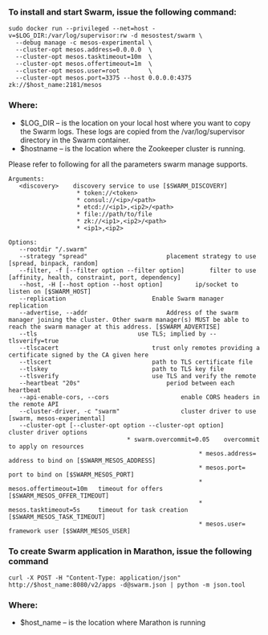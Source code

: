 ### To install and start Swarm, issue the following command:
```
sudo docker run --privileged --net=host -v=$LOG_DIR:/var/log/supervisor:rw -d mesostest/swarm \
  --debug manage -c mesos-experimental \
  --cluster-opt mesos.address=0.0.0.0  \
  --cluster-opt mesos.tasktimeout=10m  \
  --cluster-opt mesos.offertimeout=1m  \
  --cluster-opt mesos.user=root        \
  --cluster-opt mesos.port=3375 --host 0.0.0.0:4375 zk://$host_name:2181/mesos
```
### Where:
* $LOG_DIR – is the location on your local host where you want to copy the Swarm logs. These logs are copied from the /var/log/supervisor directory in the Swarm container.
* $hostname – is the location where the Zookeeper cluster is running.

Please refer to following for all the parameters swarm manage supports. 
```
Arguments:
   <discovery>    discovery service to use [$SWARM_DISCOVERY]
                   * token://<token>
                   * consul://<ip>/<path>
                   * etcd://<ip1>,<ip2>/<path>
                   * file://path/to/file
                   * zk://<ip1>,<ip2>/<path>
                   * <ip1>,<ip2>

Options:
   --rootdir "/.swarm"
   --strategy "spread"                      placement strategy to use [spread, binpack, random]
   --filter, -f [--filter option --filter option]       filter to use [affinity, health, constraint, port, dependency]
   --host, -H [--host option --host option]         ip/socket to listen on [$SWARM_HOST]
   --replication                        Enable Swarm manager replication
   --advertise, --addr                      Address of the swarm manager joining the cluster. Other swarm manager(s) MUST be able to reach the swarm manager at this address. [$SWARM_ADVERTISE]
   --tls                            use TLS; implied by --tlsverify=true
   --tlscacert                          trust only remotes providing a certificate signed by the CA given here
   --tlscert                            path to TLS certificate file
   --tlskey                             path to TLS key file
   --tlsverify                          use TLS and verify the remote
   --heartbeat "20s"                        period between each heartbeat
   --api-enable-cors, --cors                    enable CORS headers in the remote API
   --cluster-driver, -c "swarm"                 cluster driver to use [swarm, mesos-experimental]
   --cluster-opt [--cluster-opt option --cluster-opt option]    cluster driver options
                                 * swarm.overcommit=0.05    overcommit to apply on resources
                                                     * mesos.address=       address to bind on [$SWARM_MESOS_ADDRESS]
                                                     * mesos.port=          port to bind on [$SWARM_MESOS_PORT]
                                                     * mesos.offertimeout=10m   timeout for offers [$SWARM_MESOS_OFFER_TIMEOUT]
                                                     * mesos.tasktimeout=5s     timeout for task creation [$SWARM_MESOS_TASK_TIMEOUT]
                                                     * mesos.user=          framework user [$SWARM_MESOS_USER]
```
### To create Swarm application in Marathon, issue the following command
```
curl -X POST -H "Content-Type: application/json" http://$host_name:8080/v2/apps -d@swarm.json | python -m json.tool
```
### Where:
* $host_name – is the location where Marathon is running 
